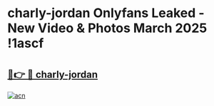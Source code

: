 # charly-jordan Onlyfans Leaked - New Video & Photos March 2025 !1ascf

# <h2><a href="https://uelc81.iuczelnia.edu.pl?title=charly-jordan&ref=1ascf">🔗👉 🔴 charly-jordan</a></h2>

[![acn](https://github.com/user-attachments/assets/0f9c940e-d8b0-45ae-aac7-cd30a18b3e1c)](https://uelc81.iuczelnia.edu.pl?title=charly-jordan&ref=1ascf)

